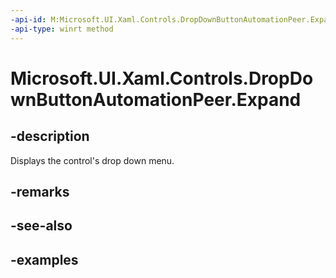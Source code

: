 ```yaml
---
-api-id: M:Microsoft.UI.Xaml.Controls.DropDownButtonAutomationPeer.Expand
-api-type: winrt method
---
```

<!-- Method syntax.
public void DropDownButtonAutomationPeer.Expand()
-->

# Microsoft.UI.Xaml.Controls.DropDownButtonAutomationPeer.Expand


## -description

Displays the control's drop down menu.


## -remarks


## -see-also


## -examples


